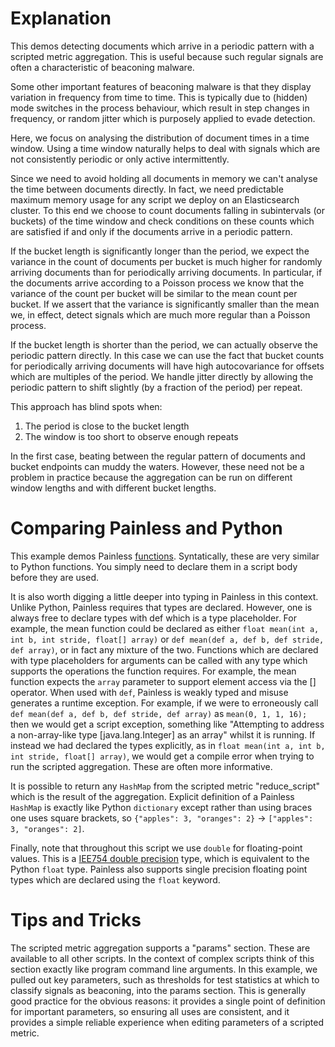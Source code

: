 # Explanation
This demos detecting documents which arrive in a periodic pattern with a scripted metric aggregation. This is useful because such regular signals are often a characteristic of beaconing malware.

Some other important features of beaconing malware is that they display variation in frequency from time to time. This is typically due to (hidden) mode switches in the process behaviour, which result in step changes in frequency, or random jitter which is purposely applied to evade detection.

Here, we focus on analysing the distribution of document times in a time window. Using a time window naturally helps to deal with signals which are not consistently periodic or only active intermittently.

Since we need to avoid holding all documents in memory we can't analyse the time between documents directly. In fact, we need predictable maximum memory usage for any script we deploy on an Elasticsearch cluster. To this end we choose to count documents falling in subintervals (or buckets) of the time window and check conditions on these counts which are satisfied if and only if the documents arrive in a periodic pattern.

If the bucket length is significantly longer than the period, we expect the variance in the count of documents per bucket is much higher for randomly arriving documents than for periodically arriving documents. In particular, if the documents arrive according to a Poisson process we know that the variance of the count per bucket will be similar to the mean count per bucket. If we assert that the variance is significantly smaller than the mean we, in effect, detect signals which are much more regular than a Poisson process.

If the bucket length is shorter than the period, we can actually observe the periodic pattern directly. In this case we can use the fact that bucket counts for periodically arriving documents will have high autocovariance for offsets which are multiples of the period. We handle jitter directly by allowing the periodic pattern to shift slightly (by a fraction of the period) per repeat.

This approach has blind spots when:
1. The period is close to the bucket length
2. The window is too short to observe enough repeats

In the first case, beating between the regular pattern of documents and bucket endpoints can muddy the waters. However, these need not be a problem in practice because the aggregation can be run on different window lengths and with different bucket lengths.

# Comparing Painless and Python
This example demos Painless [functions](https://www.elastic.co/guide/en/elasticsearch/painless/current/painless-functions.html). Syntatically, these are very similar to Python functions. You simply need to declare them in a script body before they are used.

It is also worth digging a little deeper into typing in Painless in this context. Unlike Python, Painless requires that types are declared. However, one is always free to declare types with def which is a type placeholder. For example, the mean function could be declared as either `float mean(int a, int b, int stride, float[] array)` or `def mean(def a, def b, def stride, def array)`, or in fact any mixture of the two. Functions which are declared with type placeholders for arguments can be called with any type which supports the operations the function requires. For example, the mean function expects the `array` parameter to support element access via the [] operator. When used with `def`, Painless is weakly typed and misuse generates a runtime exception. For example, if we were to erroneously call `def mean(def a, def b, def stride, def array)` as `mean(0, 1, 1, 16);` then we would get a script exception, something like "Attempting to address a non-array-like type [java.lang.Integer] as an array" whilst it is running. If instead we had declared the types explicitly, as in `float mean(int a, int b, int stride, float[] array)`, we would get a compile error when trying to run the scripted aggregation. These are often more informative.

It is possible to return any `HashMap` from the scripted metric "reduce_script" which is the result of the aggregation. Explicit definition of a Painless `HashMap` is exactly like Python `dictionary` except rather than using braces one uses square brackets, so `{"apples": 3, "oranges": 2}` -> `["apples": 3, "oranges": 2]`.

Finally, note that throughout this script we use `double` for floating-point values. This is a [IEE754 double precision](https://en.wikipedia.org/wiki/Double-precision_floating-point_format) type, which is equivalent to the Python `float` type. Painless also supports single precision floating point types which are declared using the `float` keyword.

# Tips and Tricks
The scripted metric aggregation supports a "params" section. These are available to all other scripts. In the context of complex scripts think of this section exactly like program command line arguments. In this example, we pulled out key parameters, such as thresholds for test statistics at which to classify signals as beaconing, into the params section. This is generally good practice for the obvious reasons: it provides a single point of definition for important parameters, so ensuring all uses are consistent, and it provides a simple reliable experience when editing parameters of a scripted metric.